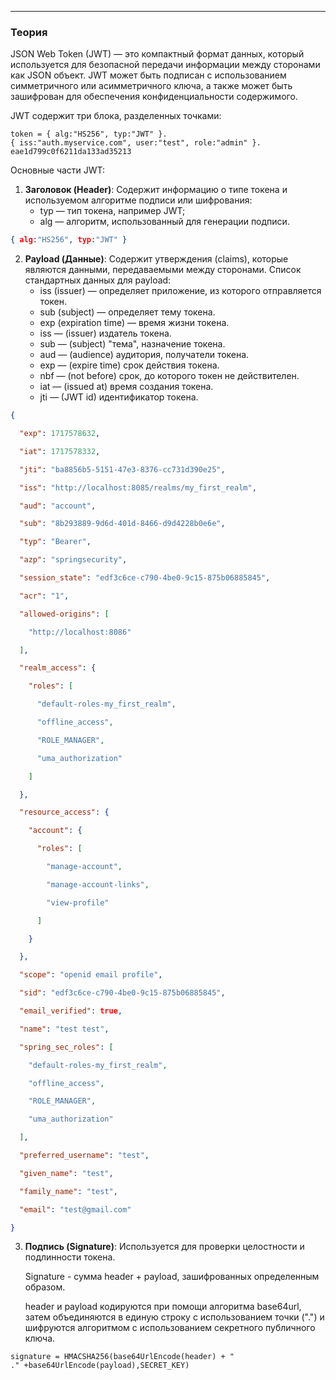 
---
### Теория

JSON Web Token (JWT) — это компактный формат данных, который используется для безопасной передачи информации между сторонами как JSON объект. JWT может быть подписан с использованием симметричного или асимметричного ключа, а также может быть зашифрован для обеспечения конфиденциальности содержимого.

JWT содержит три блока, разделенных точками:
```
token = { alg:"HS256", typ:"JWT" }.
{ iss:"auth.myservice.com", user:"test", role:"admin" }.
eae1d799c0f6211da133ad35213
```

Основные части JWT:
1. **Заголовок (Header)**: Содержит информацию о типе токена и используемом алгоритме подписи или шифрования:
	- typ — тип токена, например JWT;
	- alg — алгоритм, использованный для генерации подписи.
```json
{ alg:"HS256", typ:"JWT" }
```

2. **Payload (Данные)**: Содержит утверждения (claims), которые являются данными, передаваемыми между сторонами.
   Список стандартных данных для payload:
	- iss (issuer) — определяет приложение, из которого отправляется токен.
	- sub (subject) — определяет тему токена.
	- exp (expiration time) — время жизни токена.
	- iss — (issuer) издатель токена.
	- sub — (subject) "тема", назначение токена.
	- aud — (audience) аудитория, получатели токена.
	- exp — (expire time) срок действия токена.
	- nbf — (not before) срок, до которого токен не действителен.
	- iat — (issued at) время создания токена.
	- jti — (JWT id) идентификатор токена.

```json
{

  "exp": 1717578632,

  "iat": 1717578332,

  "jti": "ba8856b5-5151-47e3-8376-cc731d390e25",

  "iss": "http://localhost:8085/realms/my_first_realm",

  "aud": "account",

  "sub": "8b293889-9d6d-401d-8466-d9d4228b0e6e",

  "typ": "Bearer",

  "azp": "springsecurity",

  "session_state": "edf3c6ce-c790-4be0-9c15-875b06885845",

  "acr": "1",

  "allowed-origins": [

    "http://localhost:8086"

  ],

  "realm_access": {

    "roles": [

      "default-roles-my_first_realm",

      "offline_access",

      "ROLE_MANAGER",

      "uma_authorization"

    ]

  },

  "resource_access": {

    "account": {

      "roles": [

        "manage-account",

        "manage-account-links",

        "view-profile"

      ]

    }

  },

  "scope": "openid email profile",

  "sid": "edf3c6ce-c790-4be0-9c15-875b06885845",

  "email_verified": true,

  "name": "test test",

  "spring_sec_roles": [

    "default-roles-my_first_realm",

    "offline_access",

    "ROLE_MANAGER",

    "uma_authorization"

  ],

  "preferred_username": "test",

  "given_name": "test",

  "family_name": "test",

  "email": "test@gmail.com"

}
```
    
3. **Подпись (Signature)**: Используется для проверки целостности и подлинности токена.

	Signature - сумма header + payload, зашифрованных определенным образом.
	
	header и payload кодируются при помощи алгоритма base64url, затем объединяются в единую строку с использованием точки (".") и шифруются алгоритмом с использованием секретного публичного ключа.

```
signature = HMACSHA256(base64UrlEncode(header) + "
." +base64UrlEncode(payload),SECRET_KEY)
```